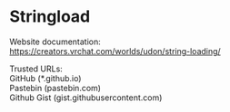 # Stringload

Website documentation:  
https://creators.vrchat.com/worlds/udon/string-loading/



Trusted URLs:  
GitHub (*.github.io)  
Pastebin (pastebin.com)  
Github Gist (gist.githubusercontent.com)  



